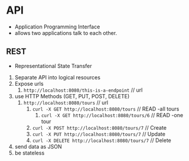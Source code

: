 # API

- Application Programming Interface
- allows two applications talk to each other.

## REST

- Representational State Transfer

1. Separate API into logical resources
2. Expose urls
   1. `http://localhost:8080/this-is-a-endpoint` // url
3. use HTTP Methods (GET, PUT, POST, DELETE)
   1. `http://localhost:8080/tours` // url
      1. `curl -X GET http://localhost:8080/tours` // READ -all tours
         1. `curl -X GET http://localhost:8080/tours/6` // READ -one tour
      2. `curl -X POST http://localhost:8080/tours/7` // Create
      3. `curl -X PUT http://localhost:8080/tours/7` // Update
      4. `curl -X DELETE http://localhost:8080/tours/7` // Delete
4. send data as JSON
5. be stateless
